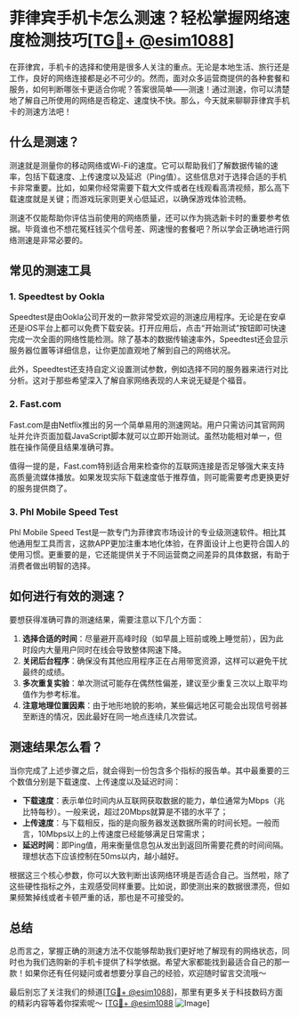 # 菲律宾手机卡怎么测速？轻松掌握网络速度检测技巧[[TG💪+ @esim1088](https://t.me/s/esim1088)]

在菲律宾，手机卡的选择和使用是很多人关注的重点。无论是本地生活、旅行还是工作，良好的网络连接都是必不可少的。然而，面对众多运营商提供的各种套餐和服务，如何判断哪张卡更适合你呢？答案很简单——测速！通过测速，你可以清楚地了解自己所使用的网络是否稳定、速度快不快。那么，今天就来聊聊菲律宾手机卡的测速方法吧！

## 什么是测速？

测速就是测量你的移动网络或Wi-Fi的速度。它可以帮助我们了解数据传输的速率，包括下载速度、上传速度以及延迟（Ping值）。这些信息对于选择合适的手机卡非常重要。比如，如果你经常需要下载大文件或者在线观看高清视频，那么高下载速度就是关键；而游戏玩家则更关心低延迟，以确保游戏体验流畅。

测速不仅能帮助你评估当前使用的网络质量，还可以作为挑选新卡时的重要参考依据。毕竟谁也不想花冤枉钱买个信号差、网速慢的套餐吧？所以学会正确地进行网络测速是非常必要的。

## 常见的测速工具

### 1. Speedtest by Ookla

Speedtest是由Ookla公司开发的一款非常受欢迎的测速应用程序。无论是在安卓还是iOS平台上都可以免费下载安装。打开应用后，点击“开始测试”按钮即可快速完成一次全面的网络性能检测。除了基本的数据传输速率外，Speedtest还会显示服务器位置等详细信息，让你更加直观地了解到自己的网络状况。

此外，Speedtest还支持自定义设置测试参数，例如选择不同的服务器来进行对比分析。这对于那些希望深入了解自家网络表现的人来说无疑是个福音。

### 2. Fast.com

Fast.com是由Netflix推出的另一个简单易用的测速网站。用户只需访问其官网网址并允许页面加载JavaScript脚本就可以立即开始测试。虽然功能相对单一，但胜在操作简便且结果准确可靠。

值得一提的是，Fast.com特别适合用来检查你的互联网连接是否足够强大来支持高质量流媒体播放。如果发现实际下载速度低于推荐值，则可能需要考虑更换更好的服务提供商了。

### 3. Phl Mobile Speed Test

Phl Mobile Speed Test是一款专门为菲律宾市场设计的专业级测速软件。相比其他通用型工具而言，这款APP更加注重本地化体验，在界面设计上也更符合国人的使用习惯。更重要的是，它还能提供关于不同运营商之间差异的具体数据，有助于消费者做出明智的选择。

## 如何进行有效的测速？

要想获得准确可靠的测速结果，需要注意以下几个方面：

1. **选择合适的时间**：尽量避开高峰时段（如早晨上班前或晚上睡觉前），因为此时段内大量用户同时在线会导致整体网速下降。
2. **关闭后台程序**：确保没有其他应用程序正在占用带宽资源，这样可以避免干扰最终的成绩。
3. **多次重复实验**：单次测试可能存在偶然性偏差，建议至少重复三次以上取平均值作为参考标准。
4. **注意地理位置因素**：由于地形地貌的影响，某些偏远地区可能会出现信号弱甚至断连的情况，因此最好在同一地点连续几次尝试。

## 测速结果怎么看？

当你完成了上述步骤之后，就会得到一份包含多个指标的报告单。其中最重要的三个数值分别是下载速度、上传速度以及延迟时间：

- **下载速度**：表示单位时间内从互联网获取数据的能力，单位通常为Mbps（兆比特每秒）。一般来说，超过20Mbps就算是不错的水平了；
- **上传速度**：与下载相反，指的是向服务器发送数据所需的时间长短。一般而言，10Mbps以上的上传速度已经能够满足日常需求；
- **延迟时间**：即Ping值，用来衡量信息包从发出到返回所需要花费的时间间隔。理想状态下应该控制在50ms以内，越小越好。

根据这三个核心参数，你可以大致判断出该网络环境是否适合自己。当然啦，除了这些硬性指标之外，主观感受同样重要。比如说，即使测出来的数据很漂亮，但如果频繁掉线或者卡顿严重的话，那也是不可接受的。

## 总结

总而言之，掌握正确的测速方法不仅能够帮助我们更好地了解现有的网络状态，同时也为我们选购新的手机卡提供了科学依据。希望大家都能找到最适合自己的那一款！如果你还有任何疑问或者想要分享自己的经验，欢迎随时留言交流哦～

最后别忘了关注我们的频道[[TG💪+ @esim1088](https://t.me/s/esim1088)]，那里有更多关于科技数码方面的精彩内容等着你探索呢～ [[TG💪+ @esim1088](https://t.me/s/esim1088) ![Image](https://i.postimg.cc/4NQfJmqS/Snipaste-2025-05-13-00-14-12.png)]